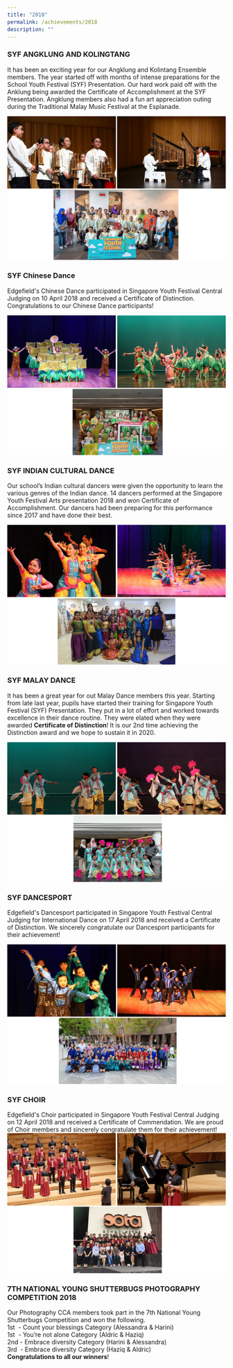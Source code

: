 ```yaml
---
title: "2018"
permalink: /achievements/2018
description: ""
---
```

### SYF ANGKLUNG AND KOLINGTANG

It has been an exciting year for our Angklung and Kolintang Ensemble members. The year started off with months of intense preparations for the School Youth Festival (SYF) Presentation. Our hard work paid off with the Anklung being awarded the Certificate of Accomplishment at the SYF Presentation. Angklung members also had a fun art appreciation outing during the Traditional Malay Music Festival at the Esplanade.

![](/images/SYF%20ANGKLUNG%20AND%20KOLINGTANG.png)

### SYF Chinese Dance

Edgefield's Chinese Dance participated in Singapore Youth Festival Central Judging on 10 April 2018 and received a Certificate of Distinction. Congratulations to our Chinese Dance participants!

![](/images/SYF%20CHINESE%20DANCE.png)

### SYF INDIAN CULTURAL DANCE  

Our school’s Indian cultural dancers were given the opportunity to learn the various genres of the Indian dance. 14 dancers performed at the Singapore Youth Festival Arts presentation 2018 and won Certificate of Accomplishment. Our dancers had been preparing for this performance since 2017 and have done their best.

![](/images/SYF%20INDIAN%20CULTURAL%20DANCE.png)

### SYF MALAY DANCE  

It has been a great year for out Malay Dance members this year. Starting from late last year, pupils have started their training for Singapore Youth Festival (SYF) Presentation. They put in a lot of effort and worked towards excellence in their dance routine. They were elated when they were awarded **Certificate of Distinction**! It is our 2nd time achieving the Distinction award and we hope to sustain it in 2020.

![](/images/SYF%20MALAY%20DANCE.png)

### SYF DANCESPORT  

Edgefield's Dancesport participated in Singapore Youth Festival Central Judging for International Dance on 17 April 2018 and received a Certificate of Distinction. We sincerely congratulate our Dancesport participants for their achievement!

![](/images/SYF%20DANCESPORT.png)

### SYF CHOIR

Edgefield's Choir participated in Singapore Youth Festival Central Judging on 12 April 2018 and received a Certificate of Commendation. We are proud of Choir members and sincerely congratulate them for their achievement!
![](/images/SYF%20CHOIR.png)

### 7TH NATIONAL YOUNG SHUTTERBUGS PHOTOGRAPHY COMPETITION 2018

Our Photography CCA members took part in the 7th National Young Shutterbugs Competition and won the following.  <br>
1st  - Count your blessings Category (Alessandra & Harini)  <br>
1st  - You’re not alone Category (Aldric & Haziq)  <br>
2nd - Embrace diversity Category (Harini & Alessandra)  <br>
3rd  - Embrace diversity Category (Haziq & Aldric)  <br>
**Congratulations to all our winners**!